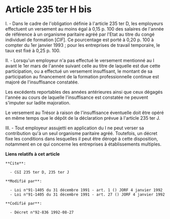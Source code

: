 # Article 235 ter H bis

I. - Dans le cadre de l'obligation définie à l'article 235 ter D, les employeurs effectuent un versement au moins égal à 0,15
p. 100 des salaires de l'année de référence à un organisme paritaire agréé par l'Etat au titre du congé individuel de
formation [*CIF*]. Ce pourcentage est porté à 0,20 p. 100 à compter du 1er janvier 1993 ; pour les entreprises de travail
temporaire, le taux est fixé à 0,25 p. 100.

II. - Lorsqu'un employeur n'a pas effectué le versement mentionné au I avant le 1er mars de l'année suivant celle au titre de
laquelle est due cette participation, ou a effectué un versement insuffisant, le montant de sa participation au financement
de la formation professionnelle continue est majoré de l'insuffisance constatée.

Les excédents reportables des années antérieures ainsi que ceux dégagés l'année au cours de laquelle l'insuffisance est
constatée ne peuvent s'imputer sur ladite majoration.

Le versement au Trésor à raison de l'insuffisance éventuelle doit être opéré en même temps que le dépôt de la déclaration
prévue à l'article 235 ter J.

III. - Tout employeur assujetti en application du I ne peut verser sa contribution qu'à un seul organisme paritaire agréé.
Toutefois, un décret fixe les conditions dans lesquelles il peut être dérogé à cette disposition, notamment en ce qui
concerne les entreprises à établissements multiples.

**Liens relatifs à cet article**

	**Cite**:

	  - CGI 235 ter D, 235 ter J

	**Modifié par**:

	  - Loi n°91-1405 du 31 décembre 1991 - art. 1 () JORF 4 janvier 1992
	  - Loi n°91-1405 du 31 décembre 1991 - art. 27 () JORF 4 janvier 1992

	**Codifié par**:

	  - Décret n°92-836 1992-08-27
